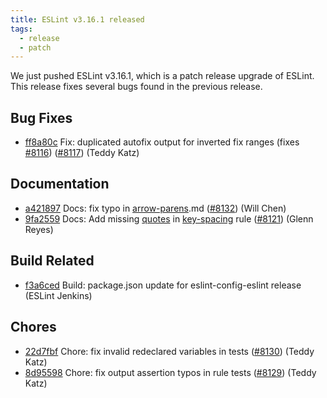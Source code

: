 ```yaml
---
title: ESLint v3.16.1 released
tags:
  - release
  - patch
---
```


We just pushed ESLint v3.16.1, which is a patch release upgrade of ESLint. This release  fixes several bugs found in the previous release.










## Bug Fixes


* [ff8a80c](https://github.com/eslint/eslint/commit/ff8a80c) Fix: duplicated autofix output for inverted fix ranges (fixes [#8116](https://github.com/eslint/eslint/issues/8116)) ([#8117](https://github.com/eslint/eslint/issues/8117)) (Teddy Katz)




## Documentation


* [a421897](https://github.com/eslint/eslint/commit/a421897) Docs: fix typo in [arrow-parens](/docs/rules/arrow-parens).md ([#8132](https://github.com/eslint/eslint/issues/8132)) (Will Chen)
* [9fa2559](https://github.com/eslint/eslint/commit/9fa2559) Docs: Add missing [quotes](/docs/rules/quotes) in [key-spacing](/docs/rules/key-spacing) rule ([#8121](https://github.com/eslint/eslint/issues/8121)) (Glenn Reyes)






## Build Related


* [f3a6ced](https://github.com/eslint/eslint/commit/f3a6ced) Build: package.json update for eslint-config-eslint release (ESLint Jenkins)




## Chores


* [22d7fbf](https://github.com/eslint/eslint/commit/22d7fbf) Chore: fix invalid redeclared variables in tests ([#8130](https://github.com/eslint/eslint/issues/8130)) (Teddy Katz)
* [8d95598](https://github.com/eslint/eslint/commit/8d95598) Chore: fix output assertion typos in rule tests ([#8129](https://github.com/eslint/eslint/issues/8129)) (Teddy Katz)
